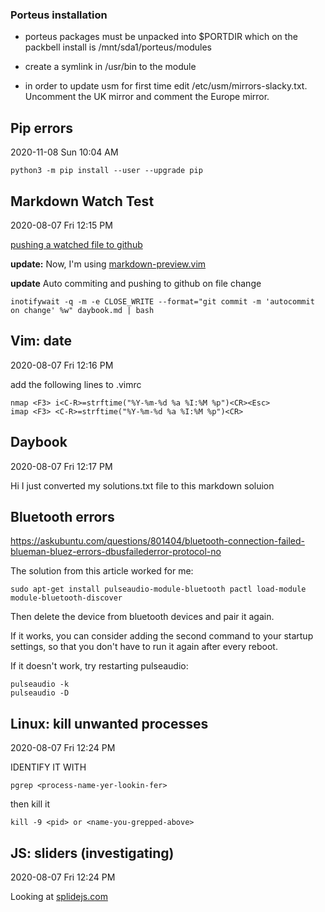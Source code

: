 ### Porteus installation
- porteus packages must be unpacked into $PORTDIR which on the packbell install is /mnt/sda1/porteus/modules

- create a symlink in /usr/bin to the module

- in order to update usm for first time edit /etc/usm/mirrors-slacky.txt. Uncomment the UK mirror and comment the Europe mirror.

## Pip errors
2020-11-08 Sun 10:04 AM

    python3 -m pip install --user --upgrade pip

## Markdown Watch Test 
2020-08-07 Fri 12:15 PM

[pushing a watched file to github](https://gist.github.com/darencard/5d42319abcb6ec32bebf6a00ecf99e86)

**update:** Now, I'm using [markdown-preview.vim](https://github.com/iamcco/markdown-preview.vim)

**update** Auto commiting and pushing to github on file change

    inotifywait -q -m -e CLOSE_WRITE --format="git commit -m 'autocommit on change' %w" daybook.md | bash

## Vim: date
2020-08-07 Fri 12:16 PM

add the following lines to .vimrc


    nmap <F3> i<C-R>=strftime("%Y-%m-%d %a %I:%M %p")<CR><Esc>
    imap <F3> <C-R>=strftime("%Y-%m-%d %a %I:%M %p")<CR>

## Daybook
2020-08-07 Fri 12:17 PM

Hi I just converted my solutions.txt file to this markdown soluion

## Bluetooth errors

https://askubuntu.com/questions/801404/bluetooth-connection-failed-blueman-bluez-errors-dbusfailederror-protocol-no

The solution from this article worked for me:

    sudo apt-get install pulseaudio-module-bluetooth pactl load-module module-bluetooth-discover

Then delete the device from bluetooth devices and pair it again.

If it works, you can consider adding the second command to your startup settings, so that you don't have to run it again after every reboot.

If it doesn't work, try restarting pulseaudio:

    pulseaudio -k
    pulseaudio -D


## Linux: kill unwanted processes
2020-08-07 Fri 12:24 PM

IDENTIFY IT WITH

    pgrep <process-name-yer-lookin-fer>

then kill it
  
    kill -9 <pid> or <name-you-grepped-above>

## JS: sliders (investigating)
2020-08-07 Fri 12:24 PM

Looking at [splidejs.com](https://www.splidejs.com)

